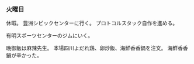 ### 火曜日

休暇。
豊洲シビックセンターに行く。
プロトコルスタック自作を進める。

有明スポーツセンターのジムにいく。

晩御飯は麻辣先生。
本場四川よだれ鶏、卵炒飯、海鮮香香鍋を注文。
海鮮香香鍋が辛かった。